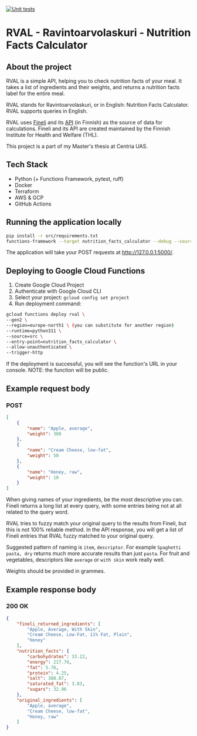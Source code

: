 [![Unit tests](https://github.com/nlindenau/thesis/actions/workflows/run-pytest.yml/badge.svg)](https://github.com/nlindenau/thesis/actions/workflows/run-pytest.yml)

# RVAL - Ravintoarvolaskuri - Nutrition Facts Calculator

## About the project

RVAL is a simple API, helping you to check nutrition facts of your meal. It takes a list of ingredients and their weights, and returns a nutrition facts label for the entire meal. 

RVAL stands for Ravintoarvolaskuri, or in English: Nutrition Facts Calculator. RVAL supports queries in English.

RVAL uses [Fineli](https://fineli.fi/fineli/en/index) and its [API](https://fineli.fi/fineli/fi/avoin-data?) (in Finnish) as the source of data for calculations. Fineli and its API are created maintained by the Finnish Institute for Health and Welfare (THL). 

This project is a part of my Master's thesis at Centria UAS. 

## Tech Stack 

- Python (+ Functions Framework, pytest, ruff)
- Docker
- Terraform
- AWS & GCP 
- GitHub Actions

## Running the application locally

```sh
pip install -r src/requirements.txt 
functions-framework --target nutrition_facts_calculator --debug --source=src/app.py --host=127.0.0.1 --port=5000
```

The application will take your POST requests at http://127.0.0.1:5000/.

## Deploying to Google Cloud Functions

1. Create Google Cloud Project 
2. Authenticate with Google Cloud CLI
3. Select your project: `gcloud config set project`
4. Run deployment command:
```sh
gcloud functions deploy rval \
--gen2 \
--region=europe-north1 \ (you can substitute for another region)
--runtime=python311 \
--source=src \
--entry-point=nutrition_facts_calculator \
--allow-unauthenticated \
--trigger-http
```
If the deployment is successful, you will see the function's URL in your console.
NOTE: the function will be public.


## Example request body

### POST

```json
[
    {
        "name": "Apple, average",
        "weight": 300
    },
    {
        "name": "Cream Cheese, low-fat",
        "weight": 50
    },
    {
        "name": "Honey, raw",
        "weight": 10
    }
]
```

When giving names of your ingredients, be the most descriptive you can. Fineli returns a long list at every query, with some entries being not at all related to the query word.

RVAL tries to fuzzy match your original query to the results from Fineli, but this is not 100% reliable method. In the API response, you will get a list of Fineli entries that RVAL fuzzy matched to your original query.

Suggested pattern of naming is `item`, `descriptor`. For example `Spaghetti pasta, dry` returns much more accurate results than just `pasta`. For fruit and vegetables, descriptors like `average` or `with skin` work really well.

Weights should be provided in grammes.

## Example response body

### 200 OK 
```json
{
    "fineli_returned_ingredients": [
        "Apple, Average, With Skin",
        "Cream Cheese, Low-Fat, 11% Fat, Plain",
        "Honey"
    ],
    "nutrition_facts": {
        "carbohydrates": 33.22,
        "energy": 217.76,
        "fat": 5.76,
        "protein": 4.25,
        "salt": 388.87,
        "saturated_fat": 3.83,
        "sugars": 32.96
    },
    "original_ingredients": [
        "Apple, average",
        "Cream Cheese, low-fat",
        "Honey, raw"
    ]
}
```